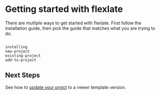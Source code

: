 # Getting started with flexlate

There are mutliple ways to get started with flexlate. First follow 
the installation guide, then pick the guide that matches what 
you are trying to do.

```{toctree}

installing
new-project
existing-project
add-to-project

```

## Next Steps

See how to [update your projct](../updating.md) to a newer template version.
